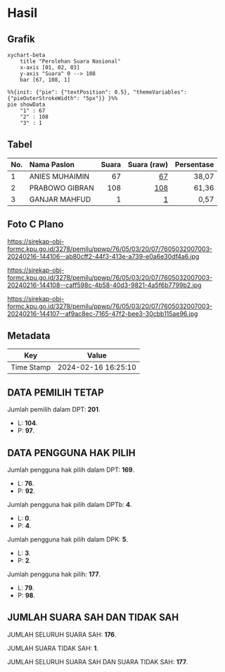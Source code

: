 # Hasil

## Grafik

```mermaid
xychart-beta
    title "Perolehan Suara Nasional"
    x-axis [01, 02, 03]
    y-axis "Suara" 0 --> 108
    bar [67, 108, 1]
```

```mermaid
%%{init: {"pie": {"textPosition": 0.5}, "themeVariables": {"pieOuterStrokeWidth": "5px"}} }%%
pie showData
    "1" : 67
    "2" : 108
    "3" : 1
```

## Tabel

| No. | Nama Paslon    | Suara | Suara (raw) | Persentase |
|:--- |:-------------- | -----:| -----------:| ----------:|
| 1   | ANIES MUHAIMIN | 67    | [67][p-1]   | 38,07      |
| 2   | PRABOWO GIBRAN | 108   | [108][p-2]  | 61,36      |
| 3   | GANJAR MAHFUD  | 1     | [1][p-3]    | 0,57       |


[p-1]: https://github.com/gigit-pemilu/pemilu-2024/blob/main/pilpres/hitung-suara/sub/76-sulawesi-barat/sub/05-majene/sub/03-sendana/sub/2007-tallubanua/sub/003-tps/sub/paslon-1.txt
[p-2]: https://github.com/gigit-pemilu/pemilu-2024/blob/main/pilpres/hitung-suara/sub/76-sulawesi-barat/sub/05-majene/sub/03-sendana/sub/2007-tallubanua/sub/003-tps/sub/paslon-2.txt
[p-3]: https://github.com/gigit-pemilu/pemilu-2024/blob/main/pilpres/hitung-suara/sub/76-sulawesi-barat/sub/05-majene/sub/03-sendana/sub/2007-tallubanua/sub/003-tps/sub/paslon-3.txt

## Foto C Plano

https://sirekap-obj-formc.kpu.go.id/3278/pemilu/ppwp/76/05/03/20/07/7605032007003-20240216-144106--ab80cff2-44f3-413e-a739-e0a6e30df4a6.jpg

https://sirekap-obj-formc.kpu.go.id/3278/pemilu/ppwp/76/05/03/20/07/7605032007003-20240216-144108--caff598c-4b58-40d3-9821-4a5f6b7799b2.jpg

https://sirekap-obj-formc.kpu.go.id/3278/pemilu/ppwp/76/05/03/20/07/7605032007003-20240216-144107--af9ac8ec-7165-47f2-bee3-30cbb115ae96.jpg


## Metadata

| Key        | Value               |
| ---------- | ------------------- |
| Time Stamp | 2024-02-16 16:25:10 |


## DATA PEMILIH TETAP

Jumlah pemilih dalam DPT: **201**.
 * L: **104**.
 * P: **97**.

## DATA PENGGUNA HAK PILIH

Jumlah pengguna hak pilih dalam DPT: **169**.
 * L: **76**.
 * P: **92**.

Jumlah pengguna hak pilih dalam DPTb: **4**.
 * L: **0**.
 * P: **4**.

Jumlah pengguna hak pilih dalam DPK: **5**.
 * L: **3**.
 * P: **2**.

Jumlah pengguna hak pilih: **177**.
 * L: **79**.
 * P: **98**.

## JUMLAH SUARA SAH DAN TIDAK SAH

JUMLAH SELURUH SUARA SAH: **176**.

JUMLAH SUARA TIDAK SAH: **1**.

JUMLAH SELURUH SUARA SAH DAN SUARA TIDAK SAH: **177**.


